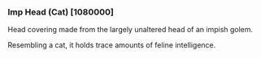 ### Imp Head (Cat) [1080000]

Head covering made from the largely unaltered head of an impish golem.

Resembling a cat, it holds trace amounts of feline intelligence.